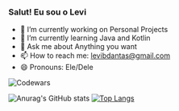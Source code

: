 ### Salut! Eu sou o Levi

- 🔭 I’m currently working on Personal Projects
- 🌱 I’m currently learning Java and Kotlin
- 💬 Ask me about Anything you want
- 📫 How to reach me: levibdantas@gmail.com
- 😄 Pronouns: Ele/Dele

![Codewars](https://github.r2v.ch/codewars?user=Levibd)

![Anurag's GitHub stats](https://github-readme-stats.vercel.app/api?username=levibd&show_icons=true&theme=radical)
[![Top Langs](https://github-readme-stats.vercel.app/api/top-langs/?username=levibd&layout=donut&theme=radical)](https://github.com/anuraghazra/github-readme-stats)
